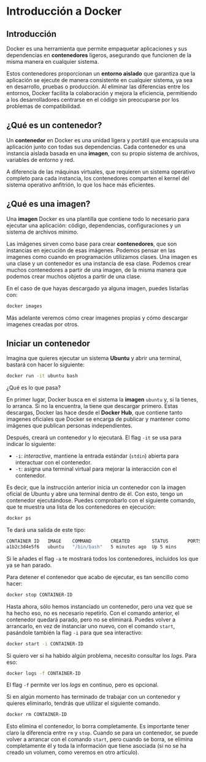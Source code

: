 # Introducción a Docker

<!-- author: Néstor Jimeno -->
<!-- date: 2025-02-20 -->
<!-- tags: Docker, Desarrollo de software -->
<!-- language: spanish -->

## Introducción

Docker es una herramienta que permite empaquetar aplicaciones y sus dependencias en **contenedores** ligeros, asegurando que funcionen de la misma manera en cualquier sistema. 
 
Estos contenedores proporcionan un **entorno aislado** que garantiza que la aplicación se ejecute de manera consistente en cualquier sistema, ya sea en desarrollo, pruebas o producción. Al eliminar las diferencias entre los entornos, Docker facilita la colaboración y mejora la eficiencia, permitiendo a los desarrolladores centrarse en el código sin preocuparse por los problemas de compatibilidad.

## ¿Qué es un contenedor?
 
Un **contenedor** en Docker es una unidad ligera y portátil que encapsula una aplicación junto con todas sus dependencias. Cada contenedor es una instancia aislada basada en una **imagen**, con su propio sistema de archivos, variables de entorno y red.

A diferencia de las máquinas virtuales, que requieren un sistema operativo completo para cada instancia, los contenedores comparten el kernel del sistema operativo anfitrión, lo que los hace más eficientes.

## ¿Qué es una imagen?

Una **imagen** Docker es una plantilla que contiene todo lo necesario para ejecutar una aplicación: código, dependencias, configuraciones y un sistema de archivos mínimo.

Las imágenes sirven como base para crear **contenedores**, que son instancias en ejecución de esas imágenes. Podemos pensar en las imagenes como cuando en 
programación utilizamos clases. Una imagen es una clase y un contenedor es una instancia de esa clase. Podemos crear muchos contenedores a partir de una imagen, 
de la misma manera que podemos crear muchos objetos a partir de una clase.

En el caso de que hayas descargado ya alguna imagen, puedes listarlas con:

```bash
docker images
```

Más adelante veremos cómo crear imagenes propias y cómo descargar imagenes creadas por otros.

## Iniciar un contenedor

Imagina que quieres ejecutar un sistema **Ubuntu** y abrir una terminal, bastará con hacer lo siguiente:

```bash
docker run -it ubuntu bash
```

¿Qué es lo que pasa?

En primer lugar, Docker busca en el sistema la **imagen** `ubuntu` y, si la tienes, lo arranca. Si no la encuentra, la tiene
que descargar primero. Estas descargas, Docker las hace desde el **Docker Hub**, que contiene tanto imagenes oficiales que Docker se 
encarga de publicar y mantener como imágenes que publican personas independientes. 

Después, creará un contenedor y lo ejecutará. El flag `-it` se usa para indicar lo siguiente:

- `-i`: *interactive*, mantiene la entrada estándar (`stdin`) abierta para interactuar con el contenedor.
- `-t`: asigna una terminal virtual para mejorar la interacción con el contenedor.

Es decir, que la instrucción anterior inicia un contenedor con la imagen oficial de Ubuntu y abre una terminal dentro de él. Con esto, tengo un contenedor 
ejecutándose. Puedes comprobarlo con el siguiente comando, que te muestra una lista de los contenedores en ejecución:

```bash
docker ps
```

Te dará una salida de este tipo:

```bash
CONTAINER ID   IMAGE    COMMAND       CREATED        STATUS       PORTS    NAMES
a1b2c3d4e5f6   ubuntu   "/bin/bash"   5 minutes ago  Up 5 mins             my_container
```

Si le añades el flag `-a` te mostrará todos los contenedores, incluidos los que ya se han parado.

Para detener el contenedor que acabo de ejecutar, es tan sencillo como hacer:

```bash
docker stop CONTAINER-ID
```

Hasta ahora, sólo hemos instanciado un contenedor, pero una vez que se ha hecho eso, no es necesario repetirlo. Con el comando anterior, el contenedor quedará parado, pero no se eliminará. Puedes volver a arrancarlo, en vez de instanciar uno nuevo, con el comando `start`, pasándole también la flag `-i` para que sea interactivo:

```bash
docker start -i CONTAINER-ID
```

Si quiero ver si ha habido algún problema, necesito consultar los *logs*. Para eso:

```bash
docker logs -f CONTAINER-ID
```

El flag `-f` permite ver los *logs* en continuo, pero es opcional.

Si en algún momento has terminado de trabajar con un contenedor y quieres eliminarlo, tendrás que utilizar el siguiente comando.

```bash
docker rm CONTAINER-ID
```

Esto elimina el contenedor, lo borra completamente. Es importante tener claro la diferencia entre `rm` y `stop`. Cuando se para un contenedor, se  puede volver a arrancar con el comando `start`, pero cuando se borra, se elimina completamente él y toda la información que tiene asociada (si no se  ha creado un volumen, como veremos en otro artículo).

